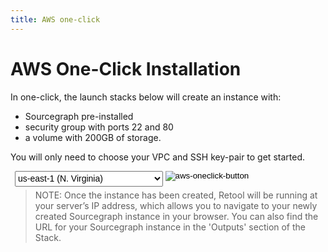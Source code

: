 ```yaml
---
title: AWS one-click
---
```


<style>
.launcher {
	margin:  0.5em ;
}
.launcher > select {
  font-size: 1em;
	padding: 0.2em 0 0.2em 0;
	margin-right: 0.25em;
  display: inline-block;
  float: left;
}
</style>

# AWS One-Click Installation

In one-click, the launch stacks below will create an instance with:

- Sourcegraph pre-installed
- security group with ports 22 and 80
- a volume with 200GB of storage. 

You will only need to choose your VPC and SSH key-pair to get started.

<form class="launcher">
  <select name="aws-regions">
    <option value="us-east-1">us-east-1 (N. Virginia)</option>
    <option value="us-east-2">us-east-2 (Ohio)</option>
    <option value="us-west-1">us-west-1 (N. California)</option>
    <option value="us-west-2">us-west-2 (Oregon)</option>
    <option value="ap-south-1">ap-south-1 (Asia Pacific - Mumbai)</option>
    <option value="eu-west-1">eu-west-1 (Europe - Ireland)</option>
    <option value="eu-west-2">eu-west-2 (Europe - Frankfurt)</option>
  </select>
  <input class="submit-btn" formaction="#TODO" type="image" alt="aws-oneclick-button" src="https://s3.amazonaws.com/cloudformation-examples/cloudformation-launch-stack.png" />
</form>

> NOTE: Once the instance has been created, Retool will be running at your server’s IP address, which allows you to navigate to your newly created Sourcegraph instance in your browser. You can also find the URL for your Sourcegraph instance in the 'Outputs' section of the Stack.
